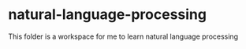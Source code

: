 # natural-language-processing
This folder is a workspace for me to learn natural language processing
